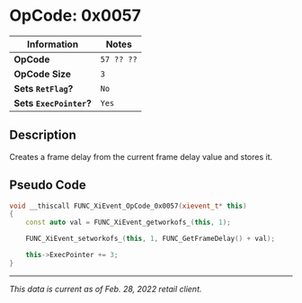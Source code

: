 # OpCode: 0x0057

| Information               | Notes |
|---                        |---    |
| **OpCode**                | `57 ?? ??` |
| **OpCode Size**           | `3`   |
| **Sets `RetFlag`?**       | `No`  |
| **Sets `ExecPointer`?**   | `Yes` |

## Description

Creates a frame delay from the current frame delay value and stores it.

## Pseudo Code

```cpp
void __thiscall FUNC_XiEvent_OpCode_0x0057(xievent_t* this)
{
    const auto val = FUNC_XiEvent_getworkofs_(this, 1);

    FUNC_XiEvent_setworkofs_(this, 1, FUNC_GetFrameDelay() + val);

    this->ExecPointer += 3;
}
```

---

_This data is current as of Feb. 28, 2022 retail client._